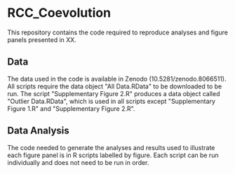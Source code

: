 # RCC_Coevolution

This repository contains the code required to reproduce analyses and figure panels presented in XX.

## Data
The data used in the code is available in Zenodo (10.5281/zenodo.8066511). All scripts require the data object "All Data.RData" to be downloaded to be run. The script "Supplementary Figure 2.R" produces a data object called "Outlier Data.RData", which is used in all scripts except "Supplementary Figure 1.R" and "Supplementary Figure 2.R".

## Data Analysis
The code needed to generate the analyses and results used to illustrate each figure panel is in R scripts labelled by figure. Each script can be run individually and does not need to be run in order.

